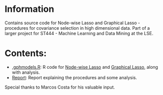 # Information
Contains source code for Node-wise Lasso and Graphical Lasso - procedures for covariance selection in high dimensional data. Part of a larger project for ST444 - Machine Learning and Data Mining at the LSE. 

# Contents:
  - [.gphmodels.R](./gphmodels.R): R code for [Node-wise Lasso](https://projecteuclid.org/journals/annals-of-statistics/volume-34/issue-3/High-dimensional-graphs-and-variable-selection-with-the-Lasso/10.1214/009053606000000281.full) and [Graphical Lasso](https://pubmed.ncbi.nlm.nih.gov/18079126/), along with analysis. 
  - [Report](./Report.pdf): Report explaining the procedures and some analysis. 

Special thanks to Marcos Costa for his valuable input.
